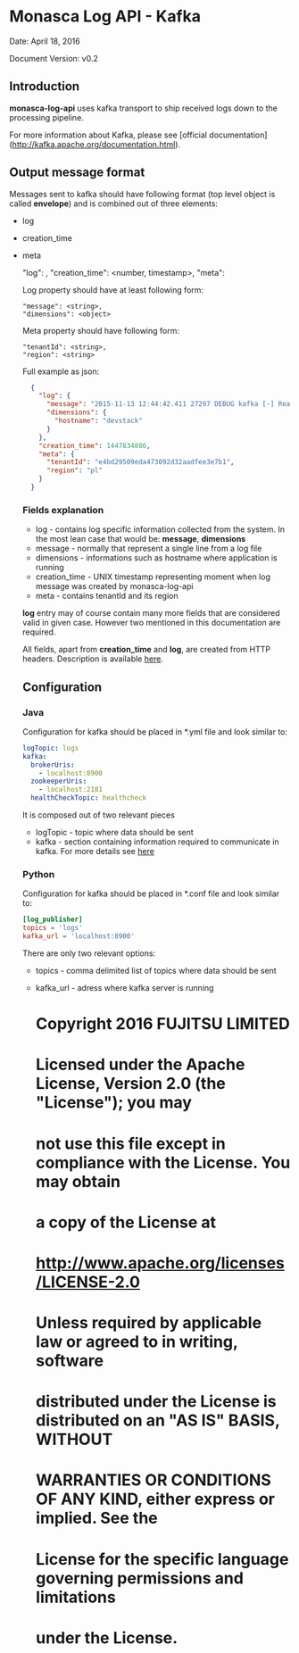 # Monasca Log API - Kafka

Date: April 18, 2016

Document Version: v0.2

## Introduction

**monasca-log-api** uses kafka transport to ship received logs down to the
processing pipeline.

For more information about Kafka, please see [official documentation]
(http://kafka.apache.org/documentation.html).

## Output message format
Messages sent to kafka should have following format
(top level object is called **envelope**) and is combined out of three
elements:
* log
* creation_time
* meta


    "log": <object>,
    "creation_time": <number, timestamp>,
    "meta": <object>

Log property should have at least following form:

    "message": <string>,
    "dimensions": <object>

Meta property should have following form:

    "tenantId": <string>,
    "region": <string>

Full example as json:
```json
  {
    "log": {
      "message": "2015-11-13 12:44:42.411 27297 DEBUG kafka [-] Read 31/31 bytes from Kafka _read_bytes /opt/monasca/monasca-log-api/lib/python2.7/site-packages/kafka/conn.py:103",
      "dimensions": {
        "hostname": "devstack"
      }
    },
    "creation_time": 1447834886,
    "meta": {
      "tenantId": "e4bd29509eda473092d32aadfee3e7b1",
      "region": "pl"
    }
  }
```

### Fields explanation

* log - contains log specific information collected from the system. In the
most lean case that would be: **message**, **dimensions**
 * message - normally that represent a single line from a log file
 * dimensions - informations such as hostname where application is running
* creation_time - UNIX timestamp representing moment when log message was created
by monasca-log-api
* meta - contains tenantId and its region

**log** entry may of course contain many more fields that are considered valid
in given case. However two mentioned in this documentation are required.

All fields, apart from **creation_time** and **log**, are created from HTTP headers.
Description is available [here](/docs/monasca-log-api-spec.md).

## Configuration

### Java

Configuration for kafka should be placed in *.yml file and look similar to:
```yml
logTopic: logs
kafka:
  brokerUris:
    - localhost:8900
  zookeeperUris:
    - localhost:2181
  healthCheckTopic: healthcheck
```

It is composed out of two relevant pieces
* logTopic - topic where data should be sent
* kafka - section containing information required to communicate in kafka.
For more details see [here](https://github.com/openstack/monasca-common/blob/master/java/monasca-common-kafka/src/main/java/monasca/common/messaging/kafka/KafkaConfiguration.java)

### Python

Configuration for kafka should be placed in *.conf file and look similar to:

```conf
[log_publisher]
topics = 'logs'
kafka_url = 'localhost:8900'
```

There are only two relevant options:
* topics - comma delimited list of topics where data should be sent
* kafka_url - adress where kafka server is running

    # Copyright 2016 FUJITSU LIMITED
    #
    # Licensed under the Apache License, Version 2.0 (the "License"); you may
    # not use this file except in compliance with the License. You may obtain
    # a copy of the License at
    #
    #      http://www.apache.org/licenses/LICENSE-2.0
    #
    # Unless required by applicable law or agreed to in writing, software
    # distributed under the License is distributed on an "AS IS" BASIS, WITHOUT
    # WARRANTIES OR CONDITIONS OF ANY KIND, either express or implied. See the
    # License for the specific language governing permissions and limitations
    # under the License.